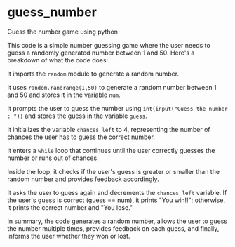 # guess_number
Guess the number game using python 

This code is a simple number guessing game where the user needs to guess a randomly generated number between 1 and 50. Here's a breakdown of what the code does:

It imports the `random` module to generate a random number.

It uses `random.randrange(1,50)` to generate a random number between 1 and 50 and stores it in the variable `num`.

It prompts the user to guess the number using `int(input("Guess the number : "))` and stores the guess in the variable `guess`.

It initializes the variable `chances_left` to 4, representing the number of chances the user has to guess the correct number.

It enters a `while` loop that continues until the user correctly guesses the number or runs out of chances.

Inside the loop, it checks if the user's guess is greater or smaller than the random number and provides feedback accordingly.

It asks the user to guess again and decrements the `chances_left` variable.
If the user's guess is correct (guess == num), it prints "You win!!"; otherwise, it prints the correct number and "You lose."

In summary, the code generates a random number, allows the user to guess the number multiple times, provides feedback on each guess, and finally, informs the user whether they won or lost.
